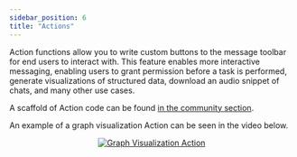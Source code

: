 ```yaml
---
sidebar_position: 6
title: "Actions"
---
```


Action functions allow you to write custom buttons to the message toolbar for end users to interact
with. This feature enables more interactive messaging, enabling users to grant permission before a
task is performed, generate visualizations of structured data, download an audio snippet of chats,
and many other use cases.

A scaffold of Action code can be found [in the community section](https://openwebui.com/f/hub/custom_action/).

An example of a graph visualization Action can be seen in the video below.

<p align="center">
  <a href="#">
    <img src="/img/pipelines/graph-viz-action.gif" alt="Graph Visualization Action" />
  </a>
</p>
